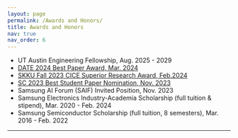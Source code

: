 ```yaml
---
layout: page
permalink: /Awards and Honors/
title: Awards and Honors
nav: true
nav_order: 6
---
```


<!-- Hide page title -->
<style>
h1 {
	display: none;
}
</style>


<!-- _pages/awards_and_honors.md -->

 - UT Austin Engineering Fellowship, Aug. 2025 - 2029
 - [DATE 2024 Best Paper Award, Mar. 2024](https://www.joongang.co.kr/article/25236533)
 - [SKKU Fall 2023 CICE Superior Research Award, Feb.2024](https://skb.skku.edu/eng_ice/intro/notice02.do?mode=view&link=http://app.skku.edu/emate_app/bbs/b1805133145.nsf/api/data/documents/unid/7C9C937E3BA0D81049258AAD0009EF95?multipart=false&article.offset=0&articleLimit=10)
 - [SC 2023 Best Student Paper Nomination, Nov. 2023](https://sc23.conference-program.com/presentation/?id=pap405&sess=sess161)
 - Samsung AI Forum (SAIF) Invited Position, Nov. 2023
 - Samsung Electronics Industry-Academia Scholarship (full tuition & stipend), Mar. 2020 - Feb. 2024
 - Samsung Semiconductor Scholarship (full tuition, 8 semesters), Mar. 2016 - Feb. 2022

---
